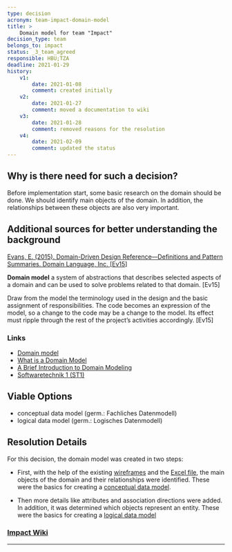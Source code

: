```yaml
---
type: decision
acronym: team-impact-domain-model
title: >
    Domain model for team "Impact"  
decision_type: team
belongs_to: impact
status: _3_team_agreed
responsible: HBU;TZA 
deadline: 2021-01-29
history:
    v1:
        date: 2021-01-08
        comment: created initially
    v2:
        date: 2021-01-27
        comment: moved a documentation to wiki
    v3:
        date: 2021-01-28
        comment: removed reasons for the resolution
    v4:
        date: 2021-02-09
        comment: updated the status
---
```


## Why is there need for such a decision?

Before implementation start, some basic research on the domain should be done.
We should identify main objects of the domain.
In addition, the relationships between these objects are also very important.

## Additional sources for better understanding the background

[Evans, E. (2015). Domain-Driven Design Reference—Definitions and Pattern Summaries. Domain Language, Inc. [Ev15]](http://domainlanguage.com/wp-content/uploads/2016/05/DDD_Reference_2015-03.pdf)

**Domain model** a system of abstractions that describes selected aspects of a domain and can be used to solve problems related to that domain. [Ev15]

Draw from the model the terminology used in the design and the basic assignment of responsibilities.
The code becomes an expression of the model, so a change to the code may be a change to the model.
Its effect must ripple through the rest of the project’s activities accordingly. [Ev15]

### Links
* [Domain model](https://en.wikipedia.org/wiki/Domain_model)
* [What is a Domain Model](https://stackoverflow.com/questions/1863537/what-is-a-domain-model)
* [A Brief Introduction to Domain Modeling](https://olegchursin.medium.com/a-brief-introduction-to-domain-modeling-862a30b38353)
* [Softwaretechnik 1 (ST1)](https://www.archi-lab.io/display/public/ST1#ST1-ScriptzurVeranstaltung)

## Viable Options

* conceptual data model (germ.: Fachliches Datenmodell)
* logical data model (germ.: Logisches Datenmodell)

## Resolution Details

For this decision, the domain model was created in two steps:

* First, with the help of the existing
  [wireframes](https://lsw4em.axshare.com/#id=wvfe6y&p=website) and the
  [Excel file](https://github.com/Archi-Lab/elsi-by-design-excel/),
  the main objects of the domain and their relationships were identified.
  These were the basics for creating a
  [conceptual data model](https://en.wikipedia.org/wiki/Conceptual_schema).
  
* Then more details like attributes and association directions were added.
  In addition, it was determined which objects represent an entity.
  These were the basics for creating a
  [logical data model](https://en.wikipedia.org/wiki/Logical_schema)

### [Impact Wiki](https://github.com/EVATool/evatool-backend/wiki/Impact)

---
